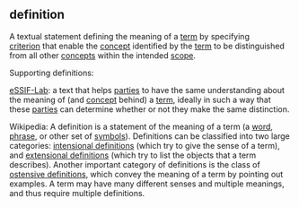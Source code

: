 ## definition

<p class="c8"><span>A textual statement defining the meaning of a </span><span class="c2"><a class="c3" href="#h.ojn7uxdcaf7u">term</a></span><span>&nbsp;by specifying </span><span class="c2"><a class="c3" href="#h.1db3bhbgm7ba">criterion</a></span><span>&nbsp;that </span><span>enable</span><span>&nbsp;the </span><span class="c2"><a class="c3" href="#h.6hyxh4mxxbu2">concept</a></span><span>&nbsp;identified by the </span><span class="c2"><a class="c3" href="#h.ojn7uxdcaf7u">term</a></span><span>&nbsp;to be distinguished from all other </span><span class="c2"><a class="c3" href="#h.6hyxh4mxxbu2">concepts</a></span><span>&nbsp;within the intended </span><span class="c2"><a class="c3" href="#h.5cfb6xokygh4">scope</a></span><span class="c0">.</span></p><p class="c8"><span class="c0">Supporting definitions:</span></p><p class="c8"><span class="c2"><a class="c3" href="https://www.google.com/url?q=https://essif-lab.github.io/framework/docs/essifLab-glossary%23definition&amp;sa=D&amp;source=editors&amp;ust=1706779842592995&amp;usg=AOvVaw0paqv16WqK1wBoj8n12MV0">eSSIF-Lab</a></span><span>: a text that helps </span><span class="c2"><a class="c3" href="https://www.google.com/url?q=https://essif-lab.github.io/framework/docs/@&amp;sa=D&amp;source=editors&amp;ust=1706779842593217&amp;usg=AOvVaw1bI6OgAonHKBQWxmf6y0IW">parties</a></span><span>&nbsp;to have the same understanding about the meaning of (and </span><span class="c2"><a class="c3" href="https://www.google.com/url?q=https://essif-lab.github.io/framework/docs/@&amp;sa=D&amp;source=editors&amp;ust=1706779842593431&amp;usg=AOvVaw2QWbYzYOJJ_7ZLF1sbhoV2">concept</a></span><span>&nbsp;behind) a </span><span class="c2"><a class="c3" href="https://www.google.com/url?q=https://essif-lab.github.io/framework/docs/@&amp;sa=D&amp;source=editors&amp;ust=1706779842593634&amp;usg=AOvVaw0LXTXfipwaGAgWx-ZBNXgt">term</a></span><span>, ideally in such a way that these </span><span class="c2"><a class="c3" href="https://www.google.com/url?q=https://essif-lab.github.io/framework/docs/@&amp;sa=D&amp;source=editors&amp;ust=1706779842593836&amp;usg=AOvVaw0RqRd2-xXLopBSe2yNBNDY">parties</a></span><span class="c0">&nbsp;can determine whether or not they make the same distinction.</span></p><p class="c8"><span>Wikipedia: A definition is a statement of the meaning of a term (a </span><span class="c2"><a class="c3" href="https://www.google.com/url?q=https://en.wikipedia.org/wiki/Word&amp;sa=D&amp;source=editors&amp;ust=1706779842594111&amp;usg=AOvVaw3IRvMz26QZK55Bmd7LmJnx">word</a></span><span>, </span><span class="c2"><a class="c3" href="https://www.google.com/url?q=https://en.wikipedia.org/wiki/Phrase&amp;sa=D&amp;source=editors&amp;ust=1706779842594293&amp;usg=AOvVaw2lVjUX1cVxbhxNo6RimiXJ">phrase</a></span><span>, or other set of </span><span class="c2"><a class="c3" href="https://www.google.com/url?q=https://en.wikipedia.org/wiki/Symbol&amp;sa=D&amp;source=editors&amp;ust=1706779842594475&amp;usg=AOvVaw3IJZHwkF6Wr9AklzXIa5eT">symbols</a></span><span>). Definitions can be classified into two large categories: </span><span class="c2"><a class="c3" href="https://www.google.com/url?q=https://en.wikipedia.org/wiki/Intensional_definition&amp;sa=D&amp;source=editors&amp;ust=1706779842594683&amp;usg=AOvVaw3B_BIlFUWnE49UJiGT--7E">intensional definitions</a></span><span>&nbsp;(which try to give the sense of a term), and </span><span class="c2"><a class="c3" href="https://www.google.com/url?q=https://en.wikipedia.org/wiki/Extensional_definition&amp;sa=D&amp;source=editors&amp;ust=1706779842594873&amp;usg=AOvVaw3HFZ7qe0bfsF75LI-VW9ZA">extensional definitions</a></span><span>&nbsp;(which try to list the objects that a term describes). Another important category of definitions is the class of </span><span class="c2"><a class="c3" href="https://www.google.com/url?q=https://en.wikipedia.org/wiki/Ostensive_definition&amp;sa=D&amp;source=editors&amp;ust=1706779842595069&amp;usg=AOvVaw36-sEWzyxOJhToMKgDPWet">ostensive definitions</a></span><span class="c0">, which convey the meaning of a term by pointing out examples. A term may have many different senses and multiple meanings, and thus require multiple definitions.</span></p>

